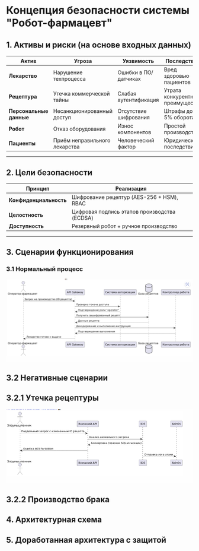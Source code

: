 # Концепция безопасности системы "Робот-фармацевт"

## 1. Активы и риски (на основе входных данных)
| Актив               | Угроза                                    | Уязвимость               | Последствие                 |
|---------------------|-------------------------------------------|--------------------------|-----------------------------|
| **Лекарство**       | Нарушение техпроцесса                    | Ошибки в ПО/датчиках     | Вред здоровью пациентов     |
| **Рецептура**       | Утечка коммерческой тайны                | Слабая аутентификация    | Утрата конкурентного преимущества |
| **Персональные данные** | Несанкционированный доступ          | Отсутствие шифрования    | Штрафы до 5% оборота        |
| **Робот**           | Отказ оборудования                       | Износ компонентов        | Простой производства        |
| **Пациенты**        | Приём неправильного лекарства            | Человеческий фактор      | Юридические последствия     |

---

## 2. Цели безопасности
| Принцип           | Реализация                                      |
|-------------------|-------------------------------------------------|
| **Конфиденциальность** | Шифрование рецептур (AES-256 + HSM), RBAC      |
| **Целостность**       | Цифровая подпись этапов производства (ECDSA)   |
| **Доступность**       | Резервный робот + ручное производство          |

---

## 3. Сценарии функционирования
### 3.1 Нормальный процесс
![Сценарий функционирования](diagrams/scenario.PNG)
## 3.2 Негативные сценарии
## 3.2.1 Утечка рецептуры
![Негативные сценарии](diagrams/negsc.PNG)
## 3.2.2 Производство брака

## 4. Архитектурная схема

## 5. Доработанная архитектура с защитой

